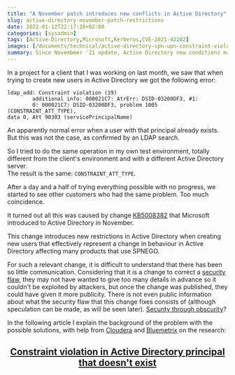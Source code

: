 ```yaml
---
title: "A November patch introduces new conflicts in Active Directory"
slug: active-directory-november-patch-restrictions
date: 2022-01-12T22:17:20+02:00
categories: [sysadmin]
tags: [Active-Directory,Microsoft,Kerberos,CVE-2021-42282]
images: [/documents/technical/active-directory-spn-upn-constraint-violation/CONSTRAINT_ATT_TYPE.png]
summary: Since Novembmer '21 update, Active Directory new conditions may make it raise a CONSTRAINT_ATT_TYPE violation affecting other products.
---
```


In a project for a client that I was working on last month, we saw that when trying to create new users in Active Directory we got the following error: 

```
ldap_add: Constraint violation (19)
        additional info: 000021C7: AtrErr: DSID-03200DF3, #1:
        0: 000021C7: DSID-03200DF3, problem 1005 (CONSTRAINT_ATT_TYPE),
data 0, Att 90303 (servicePrincipalName)
```

An apparently normal error when a user with that principal already exists. But this was not the case, as confirmed by an LDAP search.

So I tried to do the same operation in my own test environment, totally different from the client's environment and with a different Active Directory server.   
The result is the same: `CONSTRAINT_ATT_TYPE`.

After a day and a half of trying everything possible with no progress, we started to see other customers who had the same problem. Too much coincidence.

It turned out all this was caused by change [KB5008382](https://support.microsoft.com/en-us/topic/kb5008382-verification-of-uniqueness-for-user-principal-name-service-principal-name-and-the-service-principal-name-alias-cve-2021-42282-4651b175-290c-4e59-8fcb-e4e5cd0cdb29) that Microsoft introduced to Active Directory in November.

This change introduces new restrictions in Active Directory when creating new users that effectively represent a change in behaviour in Active Directory affecting many products that use SPNEGO.

For such a relevant change, it is difficult to understand that there has been so little communication. Considering that it is a change to correct a [security flaw](https://cve.mitre.org/cgi-bin/cvename.cgi?name=CVE-2021-42282), they may not have wanted to give too many details in advance so it couldn't be exploited by attackers, but once the change was published, they could have given it more publicity. There is not even public information about what the security flaw that this change fixes consists of (although speculation can be made, as will be seen later). [Security through obscurity](https://en.wikipedia.org/wiki/Security_through_obscurity)?

In the following article I explain the background of the problem with the possible solutions, with help from [Cloudera](https://cloudera.com) and [Bluemetrix](https://bluemetrix.com) on the research:

<h2 style="text-align: center"><a href="/documents/technical/active-directory-spn-upn-constraint-violation.html">Constraint violation in Active Directory principal that doesn't exist</a></h2>
